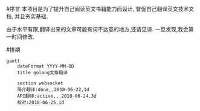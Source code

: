 #序言
本项目是为了提升自己阅读英文书籍能力而设计, 督促自己翻译英文技术文档, 并且夯实基础.

由于水平有限,翻译出来的文章可能有词不达意的地方,还请见谅. 一旦发现,我会第一时间修改.

#排期
```
gantt
	dateFormat YYYY-MM-DD
	title golang文章翻译
	
	section websocket
	简介翻译:done,,2018-06-22,1d
	API翻译:active,, 2018-06-24,3d
	校对:2018-06-25,1d
```
